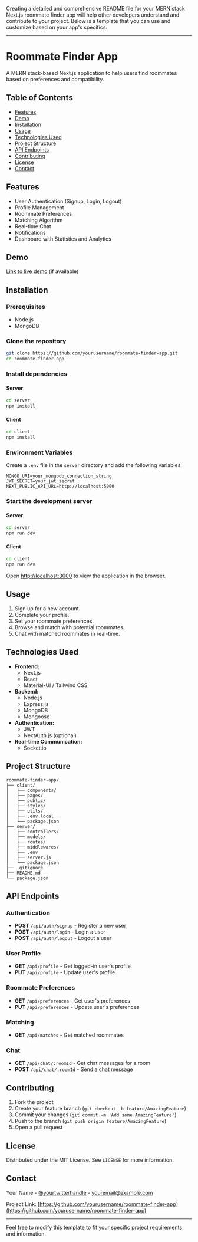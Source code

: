 Creating a detailed and comprehensive README file for your MERN stack Next.js roommate finder app will help other developers understand and contribute to your project. Below is a template that you can use and customize based on your app's specifics:

---

# Roommate Finder App

A MERN stack-based Next.js application to help users find roommates based on preferences and compatibility.

## Table of Contents

- [Features](#features)
- [Demo](#demo)
- [Installation](#installation)
- [Usage](#usage)
- [Technologies Used](#technologies-used)
- [Project Structure](#project-structure)
- [API Endpoints](#api-endpoints)
- [Contributing](#contributing)
- [License](#license)
- [Contact](#contact)

## Features

- User Authentication (Signup, Login, Logout)
- Profile Management
- Roommate Preferences
- Matching Algorithm
- Real-time Chat
- Notifications
- Dashboard with Statistics and Analytics

## Demo

[Link to live demo](#) (if available)

## Installation

### Prerequisites

- Node.js
- MongoDB

### Clone the repository

```bash
git clone https://github.com/yourusername/roommate-finder-app.git
cd roommate-finder-app
```

### Install dependencies

#### Server

```bash
cd server
npm install
```

#### Client

```bash
cd client
npm install
```

### Environment Variables

Create a `.env` file in the `server` directory and add the following variables:

```env
MONGO_URI=your_mongodb_connection_string
JWT_SECRET=your_jwt_secret
NEXT_PUBLIC_API_URL=http://localhost:5000
```

### Start the development server

#### Server

```bash
cd server
npm run dev
```

#### Client

```bash
cd client
npm run dev
```

Open [http://localhost:3000](http://localhost:3000) to view the application in the browser.

## Usage

1. Sign up for a new account.
2. Complete your profile.
3. Set your roommate preferences.
4. Browse and match with potential roommates.
5. Chat with matched roommates in real-time.

## Technologies Used

- **Frontend:**
  - Next.js
  - React
  - Material-UI / Tailwind CSS
- **Backend:**
  - Node.js
  - Express.js
  - MongoDB
  - Mongoose
- **Authentication:**
  - JWT
  - NextAuth.js (optional)
- **Real-time Communication:**
  - Socket.io

## Project Structure

```plaintext
roommate-finder-app/
├── client/
│   ├── components/
│   ├── pages/
│   ├── public/
│   ├── styles/
│   ├── utils/
│   ├── .env.local
│   └── package.json
├── server/
│   ├── controllers/
│   ├── models/
│   ├── routes/
│   ├── middlewares/
│   ├── .env
│   ├── server.js
│   └── package.json
├── .gitignore
├── README.md
└── package.json
```

## API Endpoints

### Authentication

- **POST** `/api/auth/signup` - Register a new user
- **POST** `/api/auth/login` - Login a user
- **POST** `/api/auth/logout` - Logout a user

### User Profile

- **GET** `/api/profile` - Get logged-in user's profile
- **PUT** `/api/profile` - Update user's profile

### Roommate Preferences

- **GET** `/api/preferences` - Get user's preferences
- **PUT** `/api/preferences` - Update user's preferences

### Matching

- **GET** `/api/matches` - Get matched roommates

### Chat

- **GET** `/api/chat/:roomId` - Get chat messages for a room
- **POST** `/api/chat/:roomId` - Send a chat message

## Contributing

1. Fork the project
2. Create your feature branch (`git checkout -b feature/AmazingFeature`)
3. Commit your changes (`git commit -m 'Add some AmazingFeature'`)
4. Push to the branch (`git push origin feature/AmazingFeature`)
5. Open a pull request

## License

Distributed under the MIT License. See `LICENSE` for more information.

## Contact

Your Name - [@yourtwitterhandle](https://twitter.com/yourtwitterhandle) - youremail@example.com

Project Link: [https://github.com/yourusername/roommate-finder-app](https://github.com/yourusername/roommate-finder-app)

---

Feel free to modify this template to fit your specific project requirements and information.
